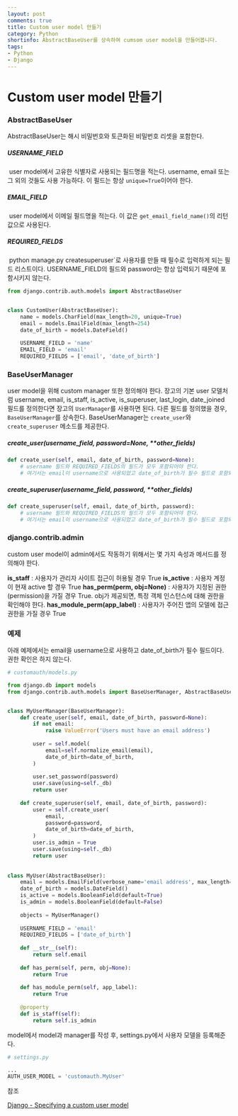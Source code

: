 ```yaml
---
layout: post
comments: true
title: Custom user model 만들기
category: Python
shortinfo: AbstractBaseUser를 상속하여 cumsom user model을 만들어봅니다.
tags:
- Python
- Django
---
```



# Custom user model 만들기

### AbstractBaseUser
AbstractBaseUser는 해시 비밀번호와 토큰화된 비밀번호 리셋을 포함한다. 

##### USERNAME_FIELD 
​	user model에서 고유한 식별자로 사용되는 필드명을 적는다. username, email 또는 그 외의 것들도 사용 가능하다. 이 필드는 항상 `unique=True`이어야 한다. 

##### EMAIL_FIELD 
​	user model에서 이메일 필드명을 적는다. 이 값은 `get_email_field_name()`의 리턴값으로 사용된다.

##### REQUIRED_FIELDS
​	python manage.py createsuperuser`로 사용자를 만들 때 필수로 입력하게 되는 필드 리스트이다. USERNAME_FIELD의 필드와 password는 항상 입력되기 때문에 포함시키지 않는다.

```python
from django.contrib.auth.models import AbstractBaseUser


class CustomUser(AbstractBaseUser):
    name = models.CharField(max_length=20, unique=True)
   	email = models.EmailField(max_length=254)
    date_of_birth = models.DateField()
   	    
    USERNAME_FIELD = 'name'
    EMAIL_FIELD = 'email'
    REQUIRED_FIELDS = ['email', 'date_of_birth']
```



### **BaseUserManager**
user model을 위해 custom manager 또한 정의해야 한다. 장고의 기본 user 모델처럼 username, email, is_staff, is_active, is_superuser, last_login, date_joined 필드를 정의한다면 장고의 `UserManager`를 사용하면 된다. 다른 필드를 정의했을 경우, `BaseUserManager`를 상속한다. BaseUserManager는 `create_user`와 `create_superuser` 메소드를 제공한다.

##### create_user(*username_field*, password=None, **other_fields)
```python
def create_user(self, email, date_of_birth, password=None):
    # username 필드와 REQUIRED_FIELDS의 필드가 모두 포함되어야 한다.
    # 여기서는 email이 username으로 사용되었고 date_of_birth가 필수 필드로 포함되었다.
```

##### create_superuser(*username_field*, password, **other_fields)
```python
def create_superuser(self, email, date_of_birth, password):
    # username 필드와 REQUIRED_FIELDS의 필드가 모두 포함되어야 한다.
    # 여기서는 email이 username으로 사용되었고 date_of_birth가 필수 필드로 포함되었다.
```



### django.contrib.admin

custom user model이 admin에서도 작동하기 위해서는 몇 가지 속성과 메서드를 정의해야 한다.

 **is_staff** : 사용자가 관리자 사이트 접근이 허용될 경우 True
 **is_active** : 사용자 계정이 현재 active 할 경우 True
 **has_perm(perm, obj=None)** : 사용자가  지정된 권한(permission)을 가질 경우 True. obj가 제공되면, 특정 객체 인스턴스에 대해 권한을 확인해야 한다.
 **has_module_perm(app_label)** : 사용자가 주어진 앱의 모델에 접근 권한을 가질 경우 True



### 예제

아래 예제에서는 email을 username으로 사용하고 date_of_birth가 필수 필드이다. 권한 확인은 하지 않는다.

```python
# customauth/models.py

from django.db import models
from django.contrib.auth.models import BaseUserManager, AbstractBaseUser


class MyUserManager(BaseUserManager):
    def create_user(self, email, date_of_birth, password=None):
        if not email:
            raise ValueError('Users must have an email address')
            
        user = self.model(
        	email=self.normalize_email(email),
            date_of_birth=date_of_birth,
        )
        
        user.set_password(password)
        user.save(using=self._db)
        return user
    
    def create_superuser(self, email, date_of_birth, password):
        user = self.create_user(
        	email,
            password=password,
            date_of_birth=date_of_birth,
        )
        user.is_admin = True
        user.save(using=self._db)
        return user
    
    
class MyUser(AbstractBaseUser):
    email = models.EmailField(verbose_name='email address', max_length=255, unique=True,)
    date_of_birth = models.DateField()
    is_active = models.BooleanField(default=True)
    is_admin = models.BooleanField(default=False)
    
    objects = MyUserManager()
    
    USERNAME_FIELD = 'email'
    REQUIRED_FIELDS = ['date_of_birth']
    
    def __str__(self):
        return self.email
    
    def has_perm(self, perm, obj=None):
        return True
    
    def has_module_perm(self, app_label):
        return True
    
    @property
    def is_staff(self):
        return self.is_admin
```
model에서 model과 manager를 작성 후, settings.py에서 사용자 모델을 등록해준다.
```python
# settings.py

...
AUTH_USER_MODEL = 'customauth.MyUser'
```



참조

[Django - Specifying a custom user model](<https://docs.djangoproject.com/en/2.2/topics/auth/customizing/#specifying-a-custom-user-model>)

